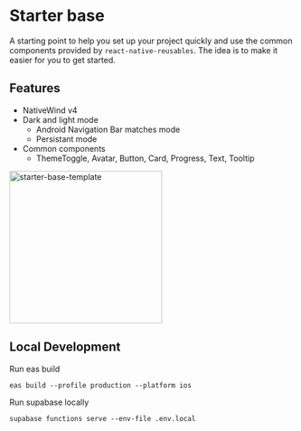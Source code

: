 # Starter base

A starting point to help you set up your project quickly and use the common
components provided by `react-native-reusables`. The idea is to make it easier
for you to get started.

## Features

- NativeWind v4
- Dark and light mode
  - Android Navigation Bar matches mode
  - Persistant mode
- Common components
  - ThemeToggle, Avatar, Button, Card, Progress, Text, Tooltip

<img src="https://github.com/mrzachnugent/react-native-reusables/assets/63797719/42c94108-38a7-498b-9c70-18640420f1bc"
     alt="starter-base-template"
     style="width:270px;" />

## Local Development

Run eas build

`eas build --profile production --platform ios`

Run supabase locally

`supabase functions serve --env-file .env.local`
